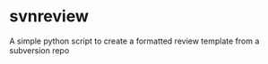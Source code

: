 svnreview
=========

A simple python script to create a formatted review template from a subversion repo
